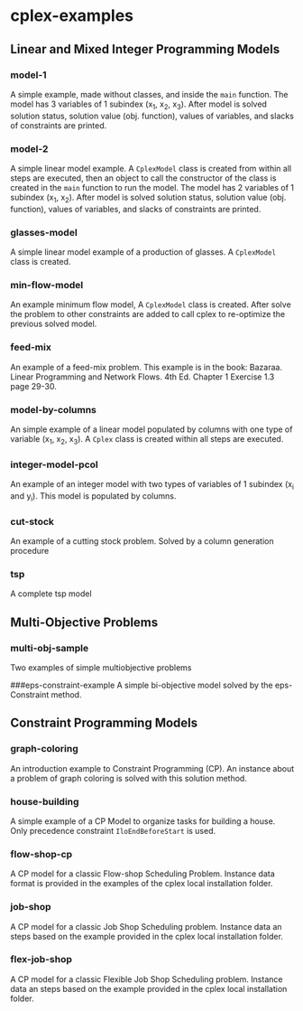 # cplex-examples

## Linear and Mixed Integer Programming Models

### model-1
A simple example, made without classes, and inside the ```main``` function. The model has 3 variables of 1 subindex (x<sub>1</sub>, x<sub>2</sub>, x<sub>3</sub>). After model is solved solution status, solution value (obj. function), values of variables, and slacks of constraints are printed.

### model-2
A simple linear model example. A ```CplexModel``` class is created from within all steps are executed, then an object to call the constructor of the class is created in the ```main``` function to run the model. The model has 2 variables of 1 subindex (x<sub>1</sub>, x<sub>2</sub>). After model is solved solution status, solution value (obj. function), values of variables, and slacks of constraints are printed.

### glasses-model
A simple linear model example of a production of glasses. A ```CplexModel``` class is created.

### min-flow-model
An example minimum flow model, A ```CplexModel``` class is created. After solve the problem to other constraints are added to call cplex to re-optimize the previous solved model. 

### feed-mix
An example of a feed-mix problem. This example is in the book: Bazaraa. Linear Programming and Network Flows. 4th Ed. Chapter 1 Exercise 1.3 page 29-30.

### model-by-columns
An simple example of a linear model populated by columns with one type of variable (x<sub>1</sub>, x<sub>2</sub>, x<sub>3</sub>). A ```Cplex``` class is created within all steps are executed.

### integer-model-pcol
An example of an integer model with two types of variables of 1 subindex (x<sub>i</sub> and y<sub>i</sub>). This model is populated by columns.

### cut-stock
An example of a cutting stock problem. Solved by a column generation procedure

### tsp
A complete tsp model

## Multi-Objective Problems
### multi-obj-sample
Two examples of simple multiobjective problems

###eps-constraint-example
A simple bi-objective model solved by the eps-Constraint method.

## Constraint Programming Models
### graph-coloring
An introduction example to Constraint Programming (CP). An instance about a problem of graph coloring is solved with this solution method.

### house-building
A simple example of a CP Model to organize tasks for building a house. Only precedence constraint ```IloEndBeforeStart``` is used.

### flow-shop-cp
A CP model for a classic Flow-shop Scheduling Problem. Instance data format is provided in the examples of the cplex local installation folder.

### job-shop
A CP model for a classic Job Shop Scheduling problem. Instance data an steps based on the example provided in the cplex local installation folder.

### flex-job-shop
A CP model for a classic Flexible Job Shop Scheduling problem. Instance data an steps based on the example provided in the cplex local installation folder.

